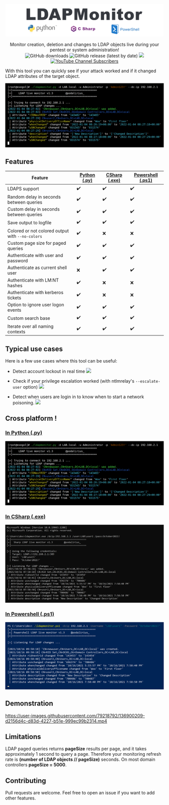 ![](./.github/banner.png)

<p align="center">
    Monitor creation, deletion and changes to LDAP objects live during your pentest or system administration!
    <br>
    <img alt="GitHub downloads" src="https://img.shields.io/github/downloads/p0dalirius/LDAPmonitor/total">
    <img alt="GitHub release (latest by date)" src="https://img.shields.io/github/v/release/p0dalirius/LDAPmonitor">
    <a href="https://twitter.com/intent/follow?screen_name=podalirius_" title="Follow"><img src="https://img.shields.io/twitter/follow/podalirius_?label=Podalirius&style=social"></a>
    <a href="https://www.youtube.com/c/Podalirius_?sub_confirmation=1" title="Subscribe"><img alt="YouTube Channel Subscribers" src="https://img.shields.io/youtube/channel/subscribers/UCF_x5O7CSfr82AfNVTKOv_A?style=social"></a>
    <br>
</p>

With this tool you can quickly see if your attack worked and if it changed LDAP attributes of the target object.

![](./python/imgs/example.png)

## Features

| Feature | [Python (.py)](./python/) | [CSharp (.exe)](./csharp/) | [Powershell (.ps1)](./powershell/) |
|---------|--------|--------|------------|
| LDAPS support                                    | :heavy_check_mark: | :heavy_check_mark: | :heavy_check_mark: |
| Random delay in seconds between queries          | :heavy_check_mark: | :heavy_check_mark: | :heavy_check_mark: |
| Custom delay in seconds between queries          | :heavy_check_mark: | :heavy_check_mark: | :heavy_check_mark: |
| Save output to logfile                           | :heavy_check_mark: | :heavy_check_mark: | :heavy_check_mark: |
| Colored or not colored output with `--no-colors` | :heavy_check_mark: | :x:                | :x:                |
| Custom page size for paged queries               | :heavy_check_mark: | :heavy_check_mark: | :heavy_check_mark: |
| Authenticate with user and password              | :heavy_check_mark: | :heavy_check_mark: | :heavy_check_mark: |
| Authenticate as current shell user               | :x:                | :heavy_check_mark: | :heavy_check_mark: |
| Authenticate with LM:NT hashes                   | :heavy_check_mark: | :x:                | :x:                |
| Authenticate with kerberos tickets               | :heavy_check_mark: | :x:                | :x:                |
| Option to ignore user logon events               | :heavy_check_mark: | :heavy_check_mark: | :heavy_check_mark: |
| Custom search base                               | :heavy_check_mark: | :heavy_check_mark: | :heavy_check_mark: |
| Iterate over all naming contexts                 | :heavy_check_mark: | :heavy_check_mark: | :heavy_check_mark: |

## Typical use cases

Here is a few use cases where this tool can be useful:

 - Detect account lockout in real time
   ![](./.github/lockout.png)

 - Check if your privilege escalation worked (with ntlmrelay's `--escalate-user` option)
   ![](./.github/)

 - Detect when users are login in to know when to start a network poisoning.
   ![](./.github/user_login.png)
 
## Cross platform !

### [In Python (.py)](./python/)

![](./python/imgs/example.png)

### [In CSharp (.exe)](./csharp/)

![](./csharp/imgs/example.png)

### [In Powershell (.ps1)](./powershell/)

![](./powershell/imgs/example.png)

## Demonstration

https://user-images.githubusercontent.com/79218792/136900209-d2156d4c-d83d-4227-b51e-999ec99b2314.mp4

## Limitations

LDAP paged queries returns **pageSize** results per page, and it takes approximately 1 second to query a page. Therefore your monitoring refresh rate is **(number of LDAP objects // pageSize)** seconds. On most domain controllers **pageSize = 5000**.


## Contributing

Pull requests are welcome. Feel free to open an issue if you want to add other features.
